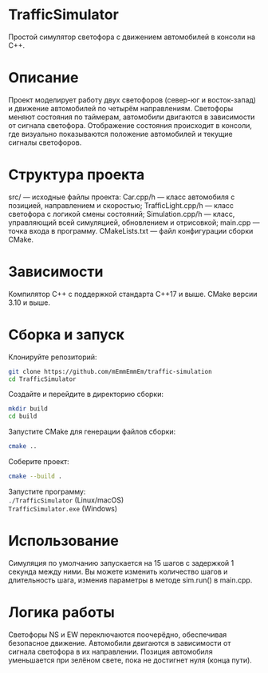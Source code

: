 # TrafficSimulator

Простой симулятор светофора с движением автомобилей в консоли на C++.

# Описание

Проект моделирует работу двух светофоров (север-юг и восток-запад) и движение автомобилей по четырём направлениям. Светофоры меняют состояния по таймерам, автомобили двигаются в зависимости от сигнала светофора. Отображение состояния происходит в консоли, где визуально показываются положение автомобилей и текущие сигналы светофоров.

# Структура проекта

src/ — исходные файлы проекта: Car.cpp/h — класс автомобиля с позицией, направлением и скоростью; TrafficLight.cpp/h — класс светофора с логикой смены состояний; Simulation.cpp/h — класс, управляющий всей симуляцией, обновлением и отрисовкой; main.cpp — точка входа в программу. CMakeLists.txt — файл конфигурации сборки CMake.

# Зависимости

Компилятор C++ с поддержкой стандарта C++17 и выше. CMake версии 3.10 и выше.

# Сборка и запуск

Клонируйте репозиторий:  
```bash
git clone https://github.com/mEmmEmmEm/traffic-simulation  
cd TrafficSimulator
```

Создайте и перейдите в директорию сборки:  
```bash
mkdir build
cd build
```

Запустите CMake для генерации файлов сборки:  
```bash
cmake ..
```

Соберите проект:  
```bash
cmake --build .
```

Запустите программу:  
`./TrafficSimulator` (Linux/macOS)  
`TrafficSimulator.exe` (Windows)

# Использование

Симуляция по умолчанию запускается на 15 шагов с задержкой 1 секунда между ними. Вы можете изменить количество шагов и длительность шага, изменив параметры в методе sim.run() в main.cpp.

# Логика работы

Светофоры NS и EW переключаются поочерёдно, обеспечивая безопасное движение. Автомобили двигаются в зависимости от сигнала светофора в их направлении. Позиция автомобиля уменьшается при зелёном свете, пока не достигнет нуля (конца пути).
